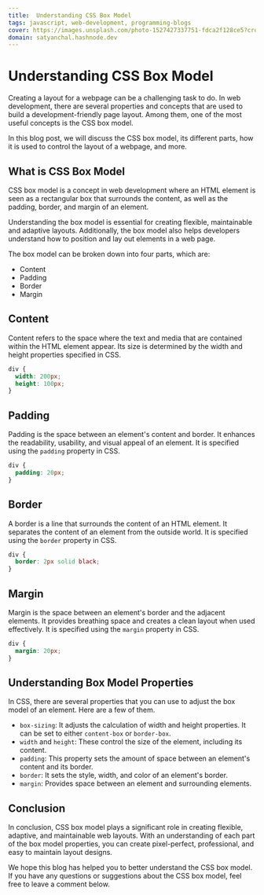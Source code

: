 ```yaml
---
title:  Understanding CSS Box Model
tags: javascript, web-development, programming-blogs
cover: https://images.unsplash.com/photo-1527427337751-fdca2f128ce5?crop=entropy&cs=tinysrgb&fit=max&fm=jpg&ixid=MnwzNDExMjB8MHwxfHNlYXJjaHw1fHxweXRob24lMjBjb2RlfGVufDB8fHx8MTY3OTIzNjE4NQ&ixlib=rb-4.0.3&q=80&w=1080
domain: satyanchal.hashnode.dev
--- 
```

# Understanding CSS Box Model

Creating a layout for a webpage can be a challenging task to do. In web development, there are several properties and concepts that are used to build a development-friendly page layout. Among them, one of the most useful concepts is the CSS box model.

In this blog post, we will discuss the CSS box model, its different parts, how it is used to control the layout of a webpage, and more.

## What is CSS Box Model

CSS box model is a concept in web development where an HTML element is seen as a rectangular box that surrounds the content, as well as the padding, border, and margin of an element.

Understanding the box model is essential for creating flexible, maintainable and adaptive layouts. Additionally, the box model also helps developers understand how to position and lay out elements in a web page.

The box model can be broken down into four parts, which are:

- Content
- Padding
- Border
- Margin

## Content

Content refers to the space where the text and media that are contained within the HTML element appear. Its size is determined by the width and height properties specified in CSS.

```css
div {
  width: 200px;
  height: 100px;
}
```

## Padding

Padding is the space between an element's content and border. It enhances the readability, usability, and visual appeal of an element. It is specified using the `padding` property in CSS.

```css
div {
  padding: 20px;
}
```

## Border

A border is a line that surrounds the content of an HTML element. It separates the content of an element from the outside world. It is specified using the `border` property in CSS.

```css
div {
  border: 2px solid black;
}
```

## Margin

Margin is the space between an element's border and the adjacent elements. It provides breathing space and creates a clean layout when used effectively. It is specified using the `margin` property in CSS.

```css
div {
  margin: 20px;
}
```

## Understanding Box Model Properties

In CSS, there are several properties that you can use to adjust the box model of an element. Here are a few of them.

- `box-sizing`: It adjusts the calculation of width and height properties. It can be set to either `content-box` or `border-box`.
- `width` and `height`: These control the size of the element, including its content.
- `padding`: This property sets the amount of space between an element's content and its border.
- `border`: It sets the style, width, and color of an element's border.
- `margin`: Provides space between an element and surrounding elements.

## Conclusion

In conclusion, CSS box model plays a significant role in creating flexible, adaptive, and maintainable web layouts. With an understanding of each part of the box model properties, you can create pixel-perfect, professional, and easy to maintain layout designs.

We hope this blog has helped you to better understand the CSS box model. If you have any questions or suggestions about the CSS box model, feel free to leave a comment below.

